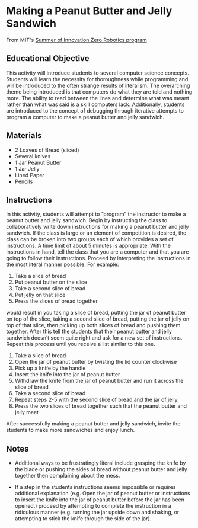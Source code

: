 # Making a Peanut Butter and Jelly Sandwich
From MIT's [Summer of Innovation Zero Robotics program](http://static.zerorobotics.mit.edu/docs/team-activities/ProgrammingPeanutButterAndJelly.pdf)

## Educational Objective

This activity will introduce students to several computer science concepts. Students will learn the necessity
for thoroughness while programming and will be introduced to the often strange results of literalism. The
overarching theme being introduced is that computers do what they are told and nothing more. The ability
to read between the lines and determine what was meant rather than what was said is a skill computers lack.
Additionally, students are introduced to the concept of debugging through iterative attempts to program a
computer to make a peanut butter and jelly sandwich.

## Materials

* 2 Loaves of Bread (sliced)
* Several knives
* 1 Jar Peanut Butter
* 1 Jar Jelly
* Lined Paper
* Pencils

## Instructions

In this activity, students will attempt to ”program” the instructor to make a peanut butter and jelly sandwich.
Begin by instructing the class to collaboratively write down instructions for making a peanut butter and jelly
sandwich. If the class is large or an element of competition is desired, the class can be broken into two groups
each of which provides a set of instructions. A time limit of about 5 minutes is appropriate. With the instructions
in hand, tell the class that you are a computer and that you are going to follow their instructions. Proceed by
interpreting the instructions in the most literal manner possible. For example:

1. Take a slice of bread
2. Put peanut butter on the slice
3. Take a second slice of bread
4. Put jelly on that slice
5. Press the slices of bread together

would result in you taking a slice of bread, putting the jar of peanut butter on top of the slice, taking a second
slice of bread, putting the jar of jelly on top of that slice, then picking up both slices of bread and pushing them
together. After this tell the students that their peanut butter and jelly sandwich doesn’t seem quite right and
ask for a new set of instructions. Repeat this process until you receive a list similar to this one.

1. Take a slice of bread
2. Open the jar of peanut butter by twisting the lid counter clockwise
3. Pick up a knife by the handle
4. Insert the knife into the jar of peanut butter
5. Withdraw the knife from the jar of peanut butter and run it across the slice of bread
6. Take a second slice of bread
7. Repeat steps 2-5 with the second slice of bread and the jar of jelly.
8. Press the two slices of bread together such that the peanut butter and jelly meet

After successfully making a peanut butter and jelly sandwich, invite the students to make more sandwiches and
enjoy lunch.

## Notes

* Additional ways to be frustratingly literal include grasping the knife by the blade or pushing the sides of
bread without peanut butter and jelly together then complaining about the mess.

* If a step in the students instructions seems impossible or requires additional explanation (e.g. Open the
jar of peanut butter or instructions to insert the knife into the jar of peanut butter before the jar has been
opened.) proceed by attempting to complete the instruction in a ridiculous manner (e.g. turning the jar
upside down and shaking, or attempting to stick the knife through the side of the jar).
